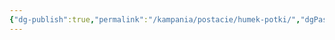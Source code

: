 ```yaml
---
{"dg-publish":true,"permalink":"/kampania/postacie/humek-potki/","dgPassFrontmatter":true}
---
```



